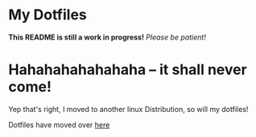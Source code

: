 # My Dotfiles
**This README is still a work in progress!**
*Please be patient!*

# Hahahahahahahaha – it shall never come!
Yep that's right, I moved to another linux Distribution, so will my dotfiles!

Dotfiles have moved over [here](https://www.youtube.com/watch?v=dQw4w9WgXcQ)
